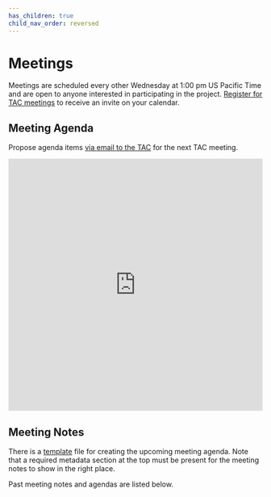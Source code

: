```yaml
---
has_children: true
child_nav_order: reversed
---
```


# Meetings 

Meetings are scheduled every other Wednesday at 1:00 pm US Pacific Time and are open to anyone interested in participating in the project. [Register for TAC meetings](https://zoom-lfx.platform.linuxfoundation.org/meeting/97880950229) to receive an invite on your calendar.

## Meeting Agenda

Propose agenda items [via email to the TAC](mailto:tac@lists.aswf.io) for the next TAC meeting.

<iframe src="https://docs.google.com/spreadsheets/d/e/2PACX-1vSupkBl5UHNCZULw7uGCLrI95kjGa7978wdtgx9hE-6f3waPo2s1K8QAoyhvQUniYhIYpkBjCuIhz_2/pubhtml?gid=0&single=true" frameborder="0" id="landscape" scrolling="no" style="width: 1px; min-width: 100%; opacity: 1; visibility: visible; overflow: hidden; height: 500px;"></iframe>

## Meeting Notes

There is a [template](template.md) file for creating the upcoming meeting agenda. Note that a required metadata section at the top must be present for the meeting notes to show in the right place.

Past meeting notes and agendas are listed below.

